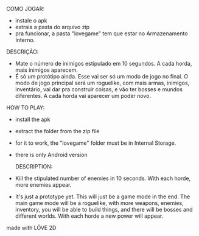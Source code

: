 COMO JOGAR:
- instale o apk
- extraia a pasta do arquivo zip
- pra funcionar, a pasta "lovegame" tem que estar no Armazenamento Interno.

 DESCRIÇÃO:
- Mate o número de inimigos estipulado em 10 segundos. A cada horda, mais inimigos aparecem. 
- É só um protótipo ainda. Esse vai ser só um modo de jogo no final. O modo de jogo principal será um roguelike, com mais armas, inimigos, inventário, vai dar pra construir coisas, e vão ter bosses e mundos diferentes. A cada horda vai aparecer um poder novo. 

HOW TO PLAY:
- install the apk
- extract the folder from the zip file
- for it to work, the "lovegame" folder must be in Internal Storage.
- there is only Android version

  DESCRIPTION:
- Kill the stipulated number of enemies in 10 seconds. With each horde, more enemies appear. 
- It's just a prototype yet. This will just be a game mode in the end. The main game mode will be a roguelike, with more weapons, enemies, inventory, you will be able to build things, and there will be bosses and different worlds. With each horde a new power will appear.

made with LÖVE 2D
